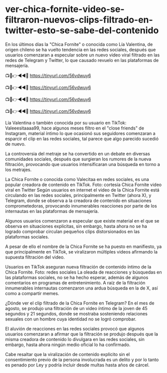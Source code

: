 # ver-chica-fornite-video-se-filtraron-nuevos-clips-filtrado-en-twitter-esto-se-sabe-del-contenido

En los últimos días la "Chica Fornite" o conocida como Lía Valentina, de origen chileno se ha vuelto tendencia en las redes sociales, después que usuarios comenzaran a especular sobre un nuevo video viral filtrado en las redes de Telegram y Twitter, lo que causado revuelo en las plataformas de mensajería.

📺📱👉◄◄🔴 https://tinyurl.com/56vdwuy6

📺📱👉◄◄🔴 https://tinyurl.com/56vdwuy6

📺📱👉◄◄🔴 https://tinyurl.com/56vdwuy6

📺📱👉◄◄🔴 https://tinyurl.com/56vdwuy6


Lía Valentina o también conocida por su usuario en TikTok: Valeeesitaaaa99, hace algunos meses filtro en el "close friends" de Instagram, material íntimo lo que ocasionó sus seguidores comenzaran a esparcir el clip en las redes sociales, tal parece que algo parecido sucedió de nuevo.

La controversia del metraje se ha convertido en un debate en diversas comunidades sociales, después que surgieran los rumores de la nueva filtración, provocando que usuarios intensificaran una búsqueda en torno a los metrajes.

La Chica Fornite o conocida como Valecitaa en redes sociales, es una popular creadora de contenido en TikTok. Foto: cortesía
Chica Fornite video viral en Twitter
Según usuarios en internet el video de la Chica Fornite está circulando en las redes sociales, principalmente en Twitter (ahora X), y Telegram, donde se observa a la creadora de contenido en situaciones comprometedoras, provocando innumerables reacciones por parte de los internautas en las plataformas de mensajería.

Algunos usuarios comenzaron a especular que existe material en el que se observa en situaciones explicitas, sin embargo, hasta ahora no se ha logrado comprobar circulan pequeños clips distorsionados en las plataformas sociales.

A pesar de ello el nombre de la Chica Fornite se ha puesto en manifiesto, ya que principalmente en TikTok, se viralizaron múltiples videos afirmando la supuesta filtración del video.


Usuarios en TikTok aseguran nueva filtración de contenido íntimo de la Chica Fornite. Foto: redes sociales
La oleada de reacciones y búsquedas en las plataformas sociales, no se ha hecho esperar, además de algunos comentarios en programas de entretenimiento. A raíz de la filtración innumerables internautas comenzaron una ardua búsqueda en la de X, así como a compartir memes.

¿Dónde ver el clip filtrado de la Chica Fornite en Telegram?
En el mes de agosto, se produjo una filtración de un video íntimo de la joven de 45 segundos y 21 segundos, donde se mostraba sosteniendo relaciones sexuales con un hombre cuya identidad no se logró comprobar.

El aluvión de reacciones en las redes sociales provocó que algunos usuarios comenzaran a afirmar que la filtración se produjo después que la misma creadora de contenido lo divulgara en las redes sociales, sin embargo, hasta ahora ningún medio oficial lo ha confirmado.


Cabe resaltar que la viralización de contenido explicito sin el consentimiento previo de la persona involucrada es un delito y por lo tanto es penado por Ley y podría incluir desde multas hasta años de cárcel.
